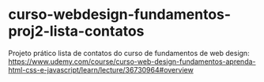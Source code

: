# curso-webdesign-fundamentos-proj2-lista-contatos
Projeto prático  lista de contatos  do curso de fundamentos de web design: https://www.udemy.com/course/curso-web-design-fundamentos-aprenda-html-css-e-javascript/learn/lecture/36730964#overview
